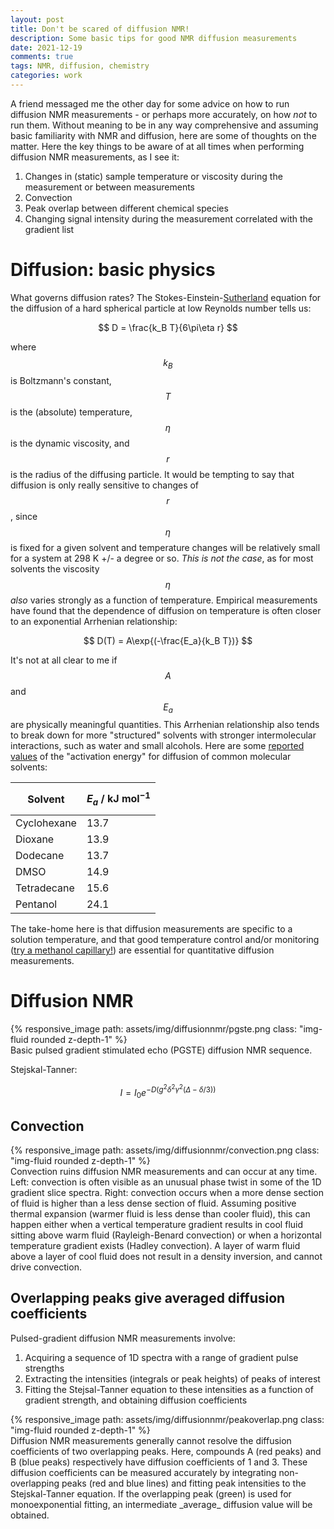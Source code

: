 ```yaml
---
layout: post
title: Don't be scared of diffusion NMR!
description: Some basic tips for good NMR diffusion measurements
date: 2021-12-19
comments: true
tags: NMR, diffusion, chemistry
categories: work
---
```



A friend messaged me the other day for some advice on how to run diffusion NMR measurements - or perhaps more accurately, on how _not_ to run them. Without meaning to be in any way comprehensive and assuming basic familiarity with NMR and diffusion, here are some of thoughts on the matter. Here the key things to be aware of at all times when performing diffusion NMR measurements, as I see it:

1. Changes in (static) sample temperature or viscosity during the measurement or between measurements
2. Convection
3. Peak overlap between different chemical species
4. Changing signal intensity during the measurement correlated with the gradient list


# Diffusion: basic physics 

What governs diffusion rates? The Stokes-Einstein-[Sutherland](https://doi.org/10.1080/14786440509463331) equation for the diffusion of a hard spherical particle at low Reynolds number tells us:

$$
D = \frac{k_B T}{6\pi\eta r}
$$

where $$k_B$$ is Boltzmann's constant, $$T$$ is the (absolute) temperature, $$\eta$$ is the dynamic viscosity, and $$r$$ is the radius of the diffusing particle. It would be tempting to say that diffusion is only really sensitive to changes of $$r$$, since $$\eta$$ is fixed for a given solvent and temperature changes will be relatively small for a system at 298 K +/- a degree or so. <em>This is not the case</em>, as for most solvents the viscosity $$\eta$$ _also_ varies strongly as a function of temperature. Empirical measurements have found that the dependence of diffusion on temperature is often closer to an exponential Arrhenian relationship:

$$
D(T) = A\exp{(-\frac{E_a}{k_B T})}
$$

It's not at all clear to me if $$A$$ and $$E_a$$ are physically meaningful quantities. This Arrhenian relationship also tends to break down for more "structured" solvents with stronger intermolecular interactions, such as water and small alcohols. Here are some [reported values]( https://doi.org/10.1039/B005319H) of the "activation energy" for diffusion of common molecular solvents:

| Solvent | $$E_a~\mathrm{/~kJ~mol^{-1}}$$  |
| ---- | ---- |
| Cyclohexane | 13.7 |
| Dioxane | 13.9 |
| Dodecane | 13.7 |
| DMSO | 14.9 |
| Tetradecane | 15.6 |
| Pentanol | 24.1 |

The take-home here is that diffusion measurements are specific to a solution temperature, and that good temperature control and/or monitoring ([try a methanol capillary!](https://dx.doi.org/doi/10.1002/cphc.201900150)) are essential for quantitative diffusion measurements. 

# Diffusion NMR

<div class="row mt-3">
    <div class="col-sm mt-3 mt-md-0">
        {% responsive_image path: assets/img/diffusionnmr/pgste.png class: "img-fluid rounded z-depth-1" %}
    </div>
</div>
<div class="caption">
    Basic pulsed gradient stimulated echo (PGSTE) diffusion NMR sequence.
</div>

Stejskal-Tanner:

$$
I = I_0 e^{-D(g^2\delta^2\gamma^2(\Delta-\delta/3))}
$$

## Convection

<div class="row mt-3">
    <div class="col-sm mt-3 mt-md-0">
        {% responsive_image path: assets/img/diffusionnmr/convection.png class: "img-fluid rounded z-depth-1" %}
    </div>
</div>
<div class="caption">
    Convection ruins diffusion NMR measurements and can occur at any time. Left: convection is often visible as an unusual phase twist in some of the 1D gradient slice spectra. Right: convection occurs when a more dense section of fluid is higher than a less dense section of fluid. Assuming positive thermal expansion (warmer fluid is less dense than cooler fluid), this can happen either when a vertical temperature gradient results in cool fluid sitting above warm fluid (Rayleigh-Benard convection) or when a horizontal temperature gradient exists (Hadley convection). A layer of warm fluid above a layer of cool fluid does not result in a density inversion, and cannot drive convection.
</div>

## Overlapping peaks give averaged diffusion coefficients

Pulsed-gradient diffusion NMR measurements involve:
1. Acquiring a sequence of 1D spectra with a range of gradient pulse strengths
2. Extracting the intensities (integrals or peak heights) of peaks of interest
3. Fitting the Stejsal-Tanner equation to these intensities as a function of gradient strength, and obtaining diffusion coefficients


<div class="row mt-3">
    <div class="col-sm mt-3 mt-md-0">
        {% responsive_image path: assets/img/diffusionnmr/peakoverlap.png class: "img-fluid rounded z-depth-1" %}
    </div>
</div>
<div class="caption">
    Diffusion NMR measurements generally cannot resolve the diffusion coefficients of two overlapping peaks. Here, compounds A (red peaks) and B (blue peaks) respectively have diffusion coefficients of 1 and 3. These diffusion coefficients can be measured accurately by integrating non-overlapping peaks (red and blue lines) and fitting peak intensities to the Stejskal-Tanner equation. If the overlapping peak (green) is used  for monoexponential fitting, an intermediate _average_ diffusion value will be obtained.
</div>




